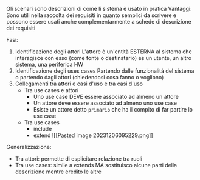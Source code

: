 Gli scenari sono descrizioni di come li sistema è usato in pratica
Vantaggi:
Sono utili nella raccolta dei requisiti in quanto semplici da scrivere e possono essere usati anche complementarmente a schede di descrizione dei requisiti

Fasi:
1. Identificazione degli attori
L'attore è un'entità ESTERNA al sistema che interagisce con esso (come fonte o destinatario)
es un utente, un altro sistema, una periferica HW
2. Identificazione degli uses cases
Partendo dalle funzionalità del sistema o partendo dagli attori (chiedendosi cosa fanno o vogliono)
4. Collegamenti tra attori e casi d'uso e tra casi d'uso
	- Tra use cases e attori
		- Uno use case DEVE essere associato ad almeno un attore
		- Un attore deve essere associato ad almeno uno use case
		- Esiste un attore detto `primario` che ha il compito di far partire lo use case
	- Tra use cases
		- include
		- extend
		![[Pasted image 20231206095229.png]]

Generalizzazione:
- Tra attori: permette di esplicitare relazione tra ruoli
- Tra use cases: simile a extends MA sostituisco alcune parti della descrizione mentre eredito le altre